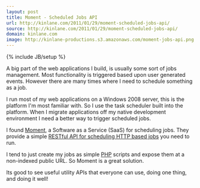 ```yaml
---
layout: post
title: Moment - Scheduled Jobs API
url: http://kinlane.com/2011/01/29/moment-scheduled-jobs-api/
source: http://kinlane.com/2011/01/29/moment-scheduled-jobs-api/
domain: kinlane.com
image: http://kinlane-productions.s3.amazonaws.com/moment-jobs-api.png
---
```

{% include JB/setup %}<p>A big part of the web applications I build, is usually some sort of jobs management. Most functionality is triggered based upon user generated events. However there are many times where I need to schedule something as a job.<p></p>
I run most of my web applications on a Windows 2008 server, this is the platform I'm most familiar with.  So I use the task scheduler built into the platform.
<a href="http://momentapp.com/" target="_blank"><img style="padding: 15px;" src="http://kinlane-productions.s3.amazonaws.com/moment-jobs-api.png" alt="" align="right" /></a>
When I migrate applications off my native development environment I need a better way to trigger scheduled jobs.<p></p>
I found <a href="http://momentapp.com/" target="_blank">Moment</a>, a Software as a Service (SaaS) for scheduling jobs.  They provide a simple <a href="http://momentapp.com/" target="_blank">RESTful API for scheduling HTTP based jobs</a> you need to run.<p></p>
I tend to just create my jobs as simple <a href="http://www.kinlane.com/category/php/">PHP</a> scripts and expose them at a non-indexed public URL. So Moment is a great solution.<p></p>
Its good to see useful utility APIs that everyone can use, doing one thing, and doing it well!</p>
